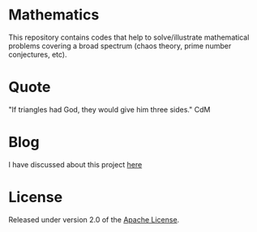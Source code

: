 # Mathematics
This repository contains codes that help to solve/illustrate mathematical problems covering a broad spectrum (chaos theory, prime number conjectures, etc).

# Quote
"If triangles had God, they would give him three sides."
CdM

# Blog
I have discussed about this project [here]

# License
Released under version 2.0 of the [Apache License].

[Apache license]: http://www.apache.org/licenses/LICENSE-2.0
[here]: https://medium.com/@ugo.bertello
